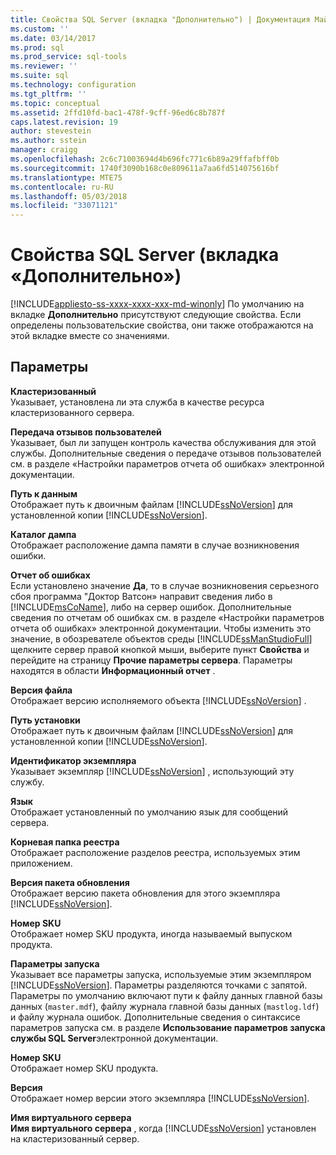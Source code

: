 ```yaml
---
title: Свойства SQL Server (вкладка "Дополнительно") | Документация Майкрософт
ms.custom: ''
ms.date: 03/14/2017
ms.prod: sql
ms.prod_service: sql-tools
ms.reviewer: ''
ms.suite: sql
ms.technology: configuration
ms.tgt_pltfrm: ''
ms.topic: conceptual
ms.assetid: 2ffd10fd-bac1-478f-9cff-96ed6c8b787f
caps.latest.revision: 19
author: stevestein
ms.author: sstein
manager: craigg
ms.openlocfilehash: 2c6c71003694d4b696fc771c6b89a29ffafbff0b
ms.sourcegitcommit: 1740f3090b168c0e809611a7aa6fd514075616bf
ms.translationtype: MTE75
ms.contentlocale: ru-RU
ms.lasthandoff: 05/03/2018
ms.locfileid: "33071121"
---
```

# <a name="sql-server-properties-advanced-tab"></a>Свойства SQL Server (вкладка «Дополнительно»)
[!INCLUDE[appliesto-ss-xxxx-xxxx-xxx-md-winonly](../../includes/appliesto-ss-xxxx-xxxx-xxx-md-winonly.md)]
  По умолчанию на вкладке **Дополнительно** присутствуют следующие свойства. Если определены пользовательские свойства, они также отображаются на этой вкладке вместе со значениями.  
  
## <a name="options"></a>Параметры  
 **Кластеризованный**  
 Указывает, установлена ли эта служба в качестве ресурса кластеризованного сервера.  
  
 **Передача отзывов пользователей**  
 Указывает, был ли запущен контроль качества обслуживания для этой службы. Дополнительные сведения о передаче отзывов пользователей см. в разделе «Настройки параметров отчета об ошибках» электронной документации.  
  
 **Путь к данным**  
 Отображает путь к двоичным файлам [!INCLUDE[ssNoVersion](../../includes/ssnoversion-md.md)] для установленной копии [!INCLUDE[ssNoVersion](../../includes/ssnoversion-md.md)].  
  
 **Каталог дампа**  
 Отображает расположение дампа памяти в случае возникновения ошибки.  
  
 **Отчет об ошибках**  
 Если установлено значение **Да**, то в случае возникновения серьезного сбоя программа "Доктор Ватсон» направит сведения либо в [!INCLUDE[msCoName](../../includes/msconame-md.md)], либо на сервер ошибок. Дополнительные сведения по отчетам об ошибках см. в разделе «Настройки параметров отчета об ошибках» электронной документации. Чтобы изменить это значение, в обозревателе объектов среды [!INCLUDE[ssManStudioFull](../../includes/ssmanstudiofull-md.md)] щелкните сервер правой кнопкой мыши, выберите пункт **Свойства** и перейдите на страницу **Прочие параметры сервера**. Параметры находятся в области **Информационный отчет** .  
  
 **Версия файла**  
 Отображает версию исполняемого объекта [!INCLUDE[ssNoVersion](../../includes/ssnoversion-md.md)] .  
  
 **Путь установки**  
 Отображает путь к двоичным файлам [!INCLUDE[ssNoVersion](../../includes/ssnoversion-md.md)] для установленной копии [!INCLUDE[ssNoVersion](../../includes/ssnoversion-md.md)].  
  
 **Идентификатор экземпляра**  
 Указывает экземпляр [!INCLUDE[ssNoVersion](../../includes/ssnoversion-md.md)] , использующий эту службу.  
  
 **Язык**  
 Отображает установленный по умолчанию язык для сообщений сервера.  
  
 **Корневая папка реестра**  
 Отображает расположение разделов реестра, используемых этим приложением.  
  
 **Версия пакета обновления**  
 Отображает версию пакета обновления для этого экземпляра [!INCLUDE[ssNoVersion](../../includes/ssnoversion-md.md)].  
  
 **Номер SKU**  
 Отображает номер SKU продукта, иногда называемый выпуском продукта.  
  
 **Параметры запуска**  
 Указывает все параметры запуска, используемые этим экземпляром [!INCLUDE[ssNoVersion](../../includes/ssnoversion-md.md)]. Параметры разделяются точками с запятой. Параметры по умолчанию включают пути к файлу данных главной базы данных (`master.mdf`), файлу журнала главной базы данных (`mastlog.ldf`) и файлу журнала ошибок. Дополнительные сведения о синтаксисе параметров запуска см. в разделе **Использование параметров запуска службы SQL Server**электронной документации.  
  
 **Номер SKU**  
 Отображает номер SKU продукта.  
  
 **Версия**  
 Отображает номер версии этого экземпляра [!INCLUDE[ssNoVersion](../../includes/ssnoversion-md.md)].  
  
 **Имя виртуального сервера**  
 **Имя виртуального сервера** , когда [!INCLUDE[ssNoVersion](../../includes/ssnoversion-md.md)] установлен на кластеризованный сервер.  
  
  
